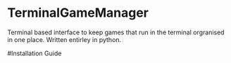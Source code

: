 # TerminalGameManager
Terminal based interface to keep games that run in the terminal orgranised in one place.
Written entirley in python.

#Installation Guide
